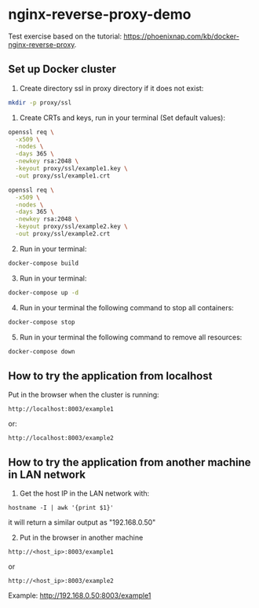 # nginx-reverse-proxy-demo

Test exercise based on the tutorial: <https://phoenixnap.com/kb/docker-nginx-reverse-proxy>.

## Set up Docker cluster

1) Create directory ssl in proxy directory if it does not exist:

```bash
mkdir -p proxy/ssl
```

1) Create CRTs and keys, run in your terminal (Set default values):

```bash
openssl req \
  -x509 \
  -nodes \
  -days 365 \
  -newkey rsa:2048 \
  -keyout proxy/ssl/example1.key \
  -out proxy/ssl/example1.crt
```

```bash
openssl req \
  -x509 \
  -nodes \
  -days 365 \
  -newkey rsa:2048 \
  -keyout proxy/ssl/example2.key \
  -out proxy/ssl/example2.crt
```

2) Run in your terminal:

```bash
docker-compose build
```

3) Run in your terminal:

```bash
docker-compose up -d
```

4) Run in your terminal the following command to stop all containers:

```bash
docker-compose stop
```

5) Run in your terminal the following command to remove all resources:

```bash
docker-compose down
```

## How to try the application from localhost

Put in the browser when the cluster is running:

```text
http://localhost:8003/example1
```

or:

```text
http://localhost:8003/example2
```

## How to try the application from another machine in LAN network

1) Get the host IP in the LAN network with:

```text
hostname -I | awk '{print $1}'
```

it will return a similar output as "192.168.0.50"

2) Put in the browser in another machine

```text
http://<host_ip>:8003/example1
```

or

```text
http://<host_ip>:8003/example2
```

Example: <http://192.168.0.50:8003/example1>
